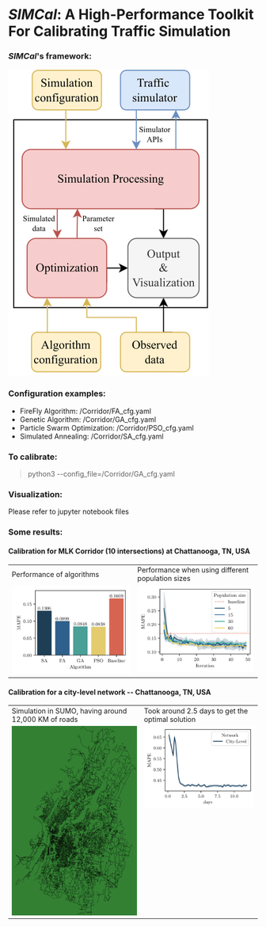 # _SIMCal_: A High-Performance Toolkit For Calibrating Traffic Simulation

### _SIMCal_'s framework:

![alt text](/imgs/simcal-framework-1.png)


### Configuration examples:
* FireFly Algorithm: /Corridor/FA_cfg.yaml
* Genetic Algorithm: /Corridor/GA_cfg.yaml
* Particle Swarm Optimization: /Corridor/PSO_cfg.yaml
* Simulated Annealing: /Corridor/SA_cfg.yaml

### To calibrate:
> python3 --config_file=/Corridor/GA_cfg.yaml

### Visualization:
Please refer to jupyter notebook files

### Some results:
#### Calibration for MLK Corridor (10 intersections) at Chattanooga, TN, USA

<table>
  <tr>
     <td> Performance of algorithms</td>
     <td> Performance when using different population sizes</td>
  </tr>
  <tr>
    <td valign="top"><img src="/imgs/algo_bar_chart-1.png"></td>
    <td valign="top"><img src="/imgs/pop_size_line_result-1.png"></td>
  </tr>
 </table>

#### Calibration for a city-level network -- Chattanooga, TN, USA
<table>
  <tr>
     <td> Simulation in SUMO, having around 12,000 KM of roads</td>
     <td> Took around 2.5 days to get the optimal solution</td>
  </tr>
  <tr>
    <td valign="top"><img src="/imgs/Chatt.png"></td>
    <td valign="top"><img src="/imgs/network_size_result-1.png"></td>
  </tr>
 </table>
